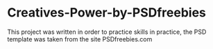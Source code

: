 # Creatives-Power-by-PSDfreebies
This project was written in order to practice skills in practice, the PSD template was taken from the site PSDfreebies.com 
